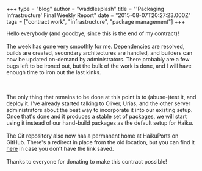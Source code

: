 +++
type = "blog"
author = "waddlesplash"
title = "'Packaging Infrastructure' Final Weekly Report"
date = "2015-08-07T20:27:23.000Z"
tags = ["contract work", "infrastructure", "package management"]
+++

Hello everybody (and goodbye, since this is the end of my contract)!<br>
<br>
The week has gone very smoothly for me. Dependencies are resolved, builds are created, secondary architectures are handled, and builders can now be updated on-demand by administrators. There probably are a few bugs left to be ironed out, but the bulk of the work is done, and I will have enough time to iron out the last kinks.

<!--more-->

<br>
<br>
The only thing that remains to be done at this point is to (abuse-)test it, and deploy it. I've already started talking to Oliver, Urias, and the other server administrators about the best way to incorporate it into our existing setup. Once that's done and it produces a stable set of packages, we will start using it instead of our hand-build packages as the default setup for Haiku.<br>
<br>
The Git repository also now has a permanent home at HaikuPorts on GitHub. There's a redirect in place from the old location, but you can find it <a href="https://github.com/haikuports/haiku-kitchen">here</a> in case you don't have the link saved.<br>
<br>
Thanks to everyone for donating to make this contract possible!
